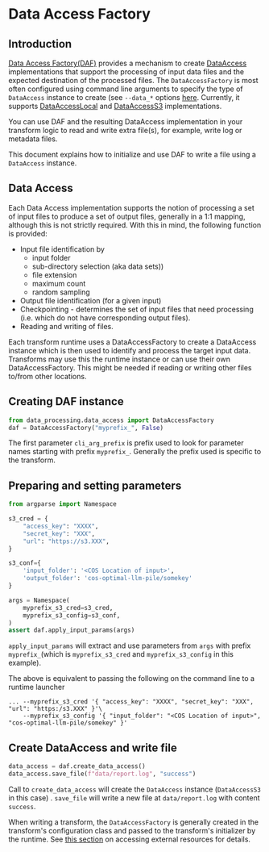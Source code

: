 # Data Access Factory 


## Introduction
[Data Access Factory(DAF)](../python/src/data_processing/data_access/data_access_factory.py) provides a mechanism to create 
[DataAccess](../python/src/data_processing/data_access/data_access.py) 
implementations that support
the processing of input data files and the expected destination
of the processed files.
The `DataAccessFactory` is most often configured using command line arguments
to specify the type of `DataAccess` instance to create
(see `--data_*` options [here](python-launcher-options.md).
Currently,  it supports
[DataAccessLocal](../python/src/data_processing/data_access/data_access_local.py)
and 
[DataAccessS3](../python/src/data_processing/data_access/data_access_s3.py)
implementations.

You can use DAF and the resulting DataAccess implementation in your transform logic to
read and write extra file(s), for example, write log or metadata files.

This document explains how to initialize and use DAF to write a file using a `DataAccess` instance. 

## Data Access 
Each Data Access implementation supports the notion of processing a
set of input files to produce a set of output files, generally in a 1:1 mapping, 
although this is not strictly required.
With this in mind, the following function is provided: 
* Input file identification by 
    * input folder 
    * sub-directory selection (aka data sets))
    * file extension
    * maximum count
    * random sampling
* Output file identification (for a given input)
* Checkpointing  - determines the set of input files that need processing 
(i.e. which do not have corresponding output files).
* Reading and writing of files.

Each transform runtime uses a DataAccessFactory to create a DataAccess instance which
is then used to identify and process the target input data.
Transforms may use this the runtime instance or can use their own DataAccessFactory.
This might be needed if reading or writing other files to/from other locations.

## Creating DAF instance

```python
from data_processing.data_access import DataAccessFactory
daf = DataAccessFactory("myprefix_", False)
```
The first parameter `cli_arg_prefix` is prefix used to look for parameter names 
starting with prefix `myprefix_`. Generally the prefix used is specific to the
transform.

## Preparing and setting parameters 
```python
from argparse import Namespace

s3_cred = {
    "access_key": "XXXX",
    "secret_key": "XXX",
    "url": "https://s3.XXX",
}

s3_conf={
    'input_folder': '<COS Location of input>', 
    'output_folder': 'cos-optimal-llm-pile/somekey'
}

args = Namespace(
    myprefix_s3_cred=s3_cred,
    myprefix_s3_config=s3_conf,
)
assert daf.apply_input_params(args)

```
`apply_input_params` will extract and use parameters from `args` with 
prefix `myprefix_`(which is `myprefix_s3_cred` and `myprefix_s3_config` in this example).

The above is equivalent to passing the following on the command line to a runtime launcher
```shell
... --myprefix_s3_cred '{ "access_key": "XXXX", "secret_key": "XXX", "url": "https:/s3.XXX" }'\
    --myprefix_s3_config '{ "input_folder": "<COS Location of input>", "cos-optimal-llm-pile/somekey" }'
```

## Create DataAccess and write file 
```python
data_access = daf.create_data_access()
data_access.save_file(f"data/report.log", "success")
```

Call to `create_data_access` will create the `DataAccess` instance (`DataAccessS3` in this case) .
`save_file` will write a new file at `data/report.log` with content `success`.

When writing a transform, the `DataAccessFactory` is generally created in the
transform's configuration class and passed to the transform's initializer by the runtime. 
See [this section](transform-external-resources.md) on accessing external resources for details.